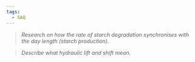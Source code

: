 ```yaml
---
tags:
  - SAQ
---
```

> *Research on how the rate of starch degradation synchronises with the day length (starch production).* 



> *Describe what hydraulic lift and shift mean.*

